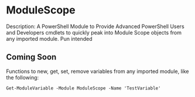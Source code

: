 # ModuleScope

Description: A PowerShell Module to Provide Advanced PowerShell Users and Developers cmdlets to quickly peak into Module Scope objects from any imported module.  Pun intended

## Coming Soon

Functions to new, get, set, remove variables from any imported module, like the following:

    Get-ModuleVariable -Module ModuleScope -Name 'TestVariable'
